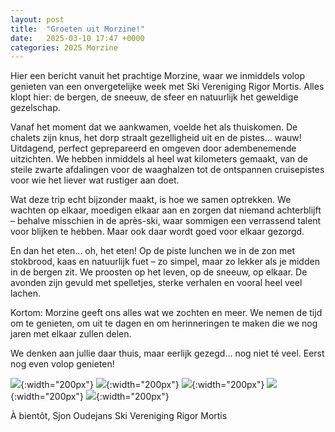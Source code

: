 ```yaml
---
layout: post
title:  "Groeten uit Morzine!"
date:   2025-03-10 17:47 +0000
categories: 2025 Morzine
---
```

Hier een bericht vanuit het prachtige Morzine, waar we inmiddels volop genieten van een onvergetelijke week met Ski Vereniging Rigor Mortis. Alles klopt hier: de bergen, de sneeuw, de sfeer en natuurlijk het geweldige gezelschap.

Vanaf het moment dat we aankwamen, voelde het als thuiskomen. De chalets zijn knus, het dorp straalt gezelligheid uit en de pistes… wauw! Uitdagend, perfect geprepareerd en omgeven door adembenemende uitzichten. We hebben inmiddels al heel wat kilometers gemaakt, van de steile zwarte afdalingen voor de waaghalzen tot de ontspannen cruisepistes voor wie het liever wat rustiger aan doet.

Wat deze trip echt bijzonder maakt, is hoe we samen optrekken. We wachten op elkaar, moedigen elkaar aan en zorgen dat niemand achterblijft – behalve misschien in de après-ski, waar sommigen een verrassend talent voor blijken te hebben. Maar ook daar wordt goed voor elkaar gezorgd.

En dan het eten… oh, het eten! Op de piste lunchen we in de zon met stokbrood, kaas en natuurlijk fuet – zo simpel, maar zo lekker als je midden in de bergen zit. We proosten op het leven, op de sneeuw, op elkaar. De avonden zijn gevuld met spelletjes, sterke verhalen en vooral heel veel lachen.

Kortom: Morzine geeft ons alles wat we zochten en meer. We nemen de tijd om te genieten, om uit te dagen en om herinneringen te maken die we nog jaren met elkaar zullen delen.

We denken aan jullie daar thuis, maar eerlijk gezegd… nog niet té veel. Eerst nog even volop genieten!

![](/assets/images/WhatsApp%20Image%202025-03-10%20at%2017.50.08_7d7f44ad.jpg){:width="200px"}
![](/assets/images/WhatsApp%20Image%202025-03-10%20at%2017.50.09_12c8b1b5.jpg){:width="200px"}
![](/assets/images/WhatsApp%20Image%202025-03-10%20at%2017.50.09_6e419831.jpg){:width="200px"}
![](/assets/images/WhatsApp%20Image%202025-03-10%20at%2017.50.09_9f491959.jpg){:width="200px"}
![](/assets/images/WhatsApp%20Image%202025-03-10%20at%2017.50.09_c69059d9.jpg){:width="200px"}

À bientôt,
Sjon Oudejans
Ski Vereniging Rigor Mortis
